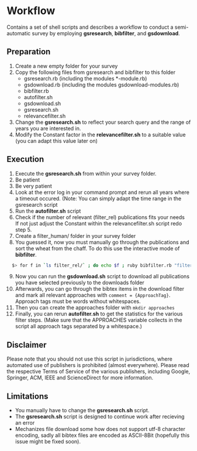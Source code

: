 Workflow
========

Contains a set of shell scripts and describes a workflow to conduct a
semi-automatic survey by employing **gsresearch**, **bibfilter**, and **gsdownload**.

Preparation
------------

1. Create a new empty folder for your survey
2. Copy the following files from gsresearch and bibfilter to this folder
    * gsresearch.rb (including the modules *-module.rb) 
    * gsdownload.rb (including the modules gsdownload-modules.rb)
    * bibfilter.rb
    * autofilter.sh
    * gsdownload.sh
    * gsresearch.sh
    * relevancefilter.sh
3. Change the **gsresearch.sh** to reflect your search query and the range of years you are interested in.
4. Modify the Constant factor in the **relevancefilter.sh** to a suitable value (you can adapt this value later on)

Execution
---------
1. Execute the **gsresearch.sh** from within your survey folder.
2. Be patient
3. Be very patient
4. Look at the error log in your command prompt and rerun all years
	where a timeout occured.
  (Note: You can simply adapt the time range in the gsresearch script
5. Run the **autofilter.sh** script
6. Check if the number of relevant (filter_rel) publications fits your needs  
	If not just adjust the Constant within the relevancefilter.sh script redo step 5.
7. Create a filter_human/ folder in your survey folder
8. You guessed it, now you must manually go through the publications and
  sort the wheat from the chaff. To do this use the interactive mode of **bibfilter**.
```bash
  $> for f in `ls filter_rel/` ; do echo $f ; ruby bibfilter.rb "filter_rel/$f" > "filter_human/$f" ; done
```
9. Now you can run the **gsdownload.sh** script to download all publications
  you have selected previously to the downloads folder
10. Afterwards, you can go through the bibtex items in the download filter and mark all relevant approaches
  with `comment = {ApproachTag}`. Approach tags must be words without whitespaces.
11. Then you can create the approaches folder with `mkdir approaches`
12. Finally, you can rerun **autofilter.sh** to get the statistics for the various filter steps.
    (Make sure that the APPROACHES variable collects in the script all approach tags separated by a whitespace.)

Disclaimer
---------- 
Please note that you should not use this script in jurisdictions,
where automated use of publishers is prohibited (almost everywhere).
Please read the respective Terms of Service of the various publishers,
including Google, Springer, ACM, IEEE and ScienceDirect for more information.

Limitations
-----------

* You manually have to change the **gsresearch.sh** script.
* The **gsresearch.sh** script is designed to continue work after recieving an error
* Mechanizes file download some how does not support utf-8 character encoding, sadly all bibtex files are encoded as ASCII-8Bit (hopefully this issue might be fixed soon).
